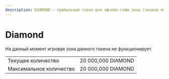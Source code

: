 ```yaml
---
description: DIAMOND — прибыльный токен для офчейн-гейм зоны (знаков после запятой — 3).
---
```


# Diamond

На данный момент игровая зона данного токена не функционирует.

|                         |                    |
| ----------------------- | ------------------ |
| Текущее количество      | 20 000,000 DIAMOND |
| Максимальное количество | 20 000,000 DIAMOND |
